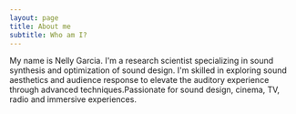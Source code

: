 ```yaml
---
layout: page
title: About me
subtitle: Who am I?
---
```


My name is Nelly Garcia. I'm a research scientist specializing in sound synthesis and optimization of sound design.
I'm skilled in exploring sound aesthetics and audience response to elevate the auditory experience through advanced techniques.Passionate for sound design, cinema, TV, radio and immersive experiences.




